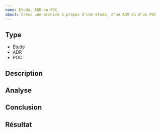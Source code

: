 ```yaml
---
name: Étude, ADR ou POC
about: Créez une archive à propos d'une étude, d'un ADR ou d'un POC 
---
```


## Type

<!-- Retirer les mentions inutiles -->
- Étude
- ADR
- POC

## Description

<!-- Écrivez un résumé de l'étude et le besoin qu'elle cherche à couvrir -->

## Analyse

<!-- Détaillez l'analyse de l'étude -->

## Conclusion

<!-- Rapportez les conclusions de l'étude -->

## Résultat

<!-- OK ou KO -->

